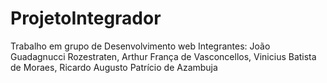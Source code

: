 # ProjetoIntegrador
Trabalho em grupo de Desenvolvimento web
Integrantes: João Guadagnucci Rozestraten, Arthur França de Vasconcellos, Vinicius Batista de Moraes, Ricardo Augusto Patrício de Azambuja

